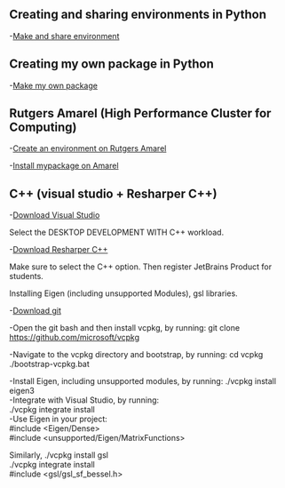 ## Creating and sharing environments in Python

-[Make and share environment](install_python.md)

## Creating my own package in Python

-[Make my own package](howtomakepackage.ipynb)

## Rutgers Amarel (High Performance Cluster for Computing)

-[Create an environment on Rutgers Amarel](Recitation_2_vae/amarel.md)

-[Install mypackage on Amarel](install_mypackage_amarel)

## C++ (visual studio + Resharper C++)

-[Download Visual Studio](https://visualstudio.microsoft.com/)

Select the DESKTOP DEVELOPMENT WITH C++ workload.

-[Download Resharper C++](https://www.jetbrains.com/resharper-cpp/download/download-thanks.html?platform=windows)

Make sure to select the C++ option. Then register JetBrains Product for students.

Installing Eigen (including unsupported Modules), gsl libraries. 

-[Download git](https://git-scm.com/downloads/win)

-Open the git bash and then install vcpkg, by running:
git clone https://github.com/microsoft/vcpkg

-Navigate to the vcpkg directory and bootstrap, by running:
cd vcpkg       
./bootstrap-vcpkg.bat          

-Install Eigen, including unsupported modules, by running:
./vcpkg install eigen3         
-Integrate with Visual Studio, by running:        
./vcpkg integrate install          
-Use Eigen in your project:       
#include <Eigen/Dense>         
#include <unsupported/Eigen/MatrixFunctions>         

Similarly,
./vcpkg install gsl       
./vcpkg integrate install        
#include <gsl/gsl_sf_bessel.h>          










